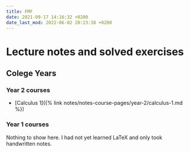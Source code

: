 ```yaml
---
title: FMF
date: 2021-09-17 14:16:32 +0200
date_last_mod: 2022-06-02 20:23:38 +0200
---
```


# Lecture notes and solved exercises

## Colege Years

### Year 2 courses

- [Calculus 1]({% link notes/notes-course-pages/year-2/calculus-1.md %})

### Year 1 courses

Nothing to show here. I had not yet learned LaTeX and only took handwritten
notes.
